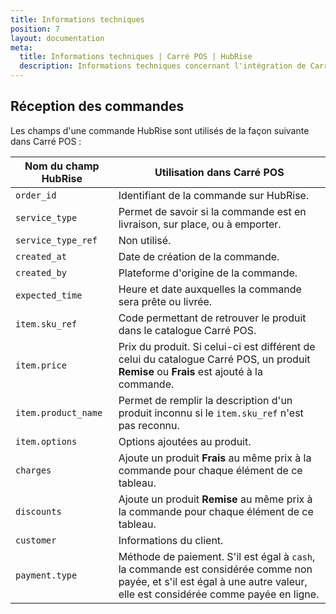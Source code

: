 ```yaml
---
title: Informations techniques
position: 7
layout: documentation
meta:
  title: Informations techniques | Carré POS | HubRise
  description: Informations techniques concernant l'intégration de Carré POS à HubRise. Connectez vos applications à HubRise avec facilité et synchronisez vos données.
---
```


## Réception des commandes

Les champs d'une commande HubRise sont utilisés de la façon suivante dans Carré POS :

| Nom du champ HubRise                   | Utilisation dans Carré POS                                                                 |
| -------------------------------------- | ------------------------------------------------------------------------------------------ |
| `order_id`                             | Identifiant de la commande sur HubRise.                                                    |
| `service_type`                         | Permet de savoir si la commande est en livraison, sur place, ou à emporter.                |
| `service_type_ref`                     | Non utilisé.                                                                               |
| `created_at`                           | Date de création de la commande.                                                           |
| `created_by`                           | Plateforme d'origine de la commande.                                                       |
| `expected_time`                        | Heure et date auxquelles la commande sera prête ou livrée.                                 |
| `item.sku_ref`                         | Code permettant de retrouver le produit dans le catalogue Carré POS.                       |
| `item.price`                           | Prix du produit. Si celui-ci est différent de celui du catalogue Carré POS, un produit **Remise** ou **Frais** est ajouté à la commande. |
| `item.product_name`                    | Permet de remplir la description d'un produit inconnu si le `item.sku_ref` n'est pas reconnu. |
| `item.options`                         | Options ajoutées au produit.                                                               |
| `charges`                              | Ajoute un produit **Frais** au même prix à la commande pour chaque élément de ce tableau.  |
| `discounts`                            | Ajoute un produit **Remise** au même prix à la commande pour chaque élément de ce tableau. |
| `customer`                             | Informations du client.                                                                    |
| `payment.type`                         | Méthode de paiement. S'il est égal à `cash`, la commande est considérée comme non payée, et s'il est égal à une autre valeur, elle est considérée comme payée en ligne. |
